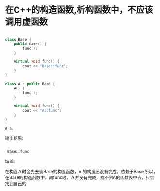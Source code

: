 
# 在C++的构造函数,析构函数中，不应该调用虚函数



```cpp

class Base {
	public Base() {
		func();
	}

	virtual void func() {
		cout << "Base::func";
	}
}

class A : public Base {
	A() {
		func();
	}

	virtual void func() {
		cout << "A::func";
	}
}

A a;
```

输出结果:

```

 Base::func

```


结论:

在构造Ａ时会先去调Base的构造函数，A 的构造还没有完成，依赖于Base,所以，在Base的构造函数中，调func时，Ａ并没有完成，找不到A的函数表中去，只会找到自己的.
